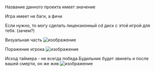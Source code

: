 Название данного проекта имеет значение

Игра имеет не баги, а фичи

Если нужно, то могу сделать лицензионный cd диск с этой игрой для тебя. (зачем?)



                                


Визуальная часть
![изображение](https://github.com/San4eeez/FNAF/assets/137288351/d4ef21d9-8dc0-4db8-992a-f75aca02ac8e)


Поражение игрока
![изображение](https://github.com/San4eeez/FNAF/assets/137288351/aa15c350-2458-4aa5-9da7-3a56442f8ead)


Исход таймера - не всегда победа.Будильник будет звинеть и после вашей смерти, он же жив
![изображение](https://github.com/San4eeez/FNAF/assets/137288351/c1a439cc-d58d-4b30-bb1a-dc15761cec4a)

